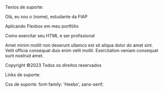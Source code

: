 Textos de suporte: 

Olá, eu sou o (nome), estudante da FIAP

Aplicando Flexbox em meu portfólio

Como exercitar seu HTML e ser profissional

Amet minim mollit non deserunt ullamco est sit aliqua dolor do amet sint. Velit officia consequat duis enim velit mollit. Exercitation veniam consequat sunt nostrud amet.

Copyright ©2023 Todos os direitos reservados 

Links de suporte: 
<link rel="preconnect" href="https://fonts.googleapis.com">
<link rel="preconnect" href="https://fonts.gstatic.com" crossorigin>
<link href="https://fonts.googleapis.com/css2?family=Heebo:wght@200;400;600&display=swap" rel="stylesheet">

Css de suporte: 
font-family: 'Heebo', sans-serif;
